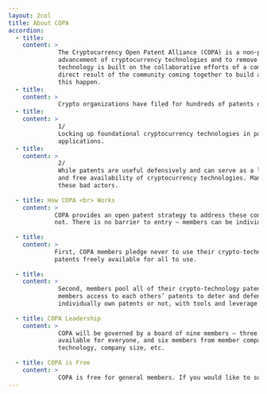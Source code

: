 ```yaml
---
layout: 2col
title: About COPA
accordion:
  - title:
    content: >   
              The Cryptocurrency Open Patent Alliance (COPA) is a non-profit community of like-minded people and companies formed to encourage the adoption and
              advancement of cryptocurrency technologies and to remove patents as a barrier to growth and innovation. COPA acknowledges that cryptocurrency 
              technology is built on the collaborative efforts of a community made up of developers, engineers, and designers. The success of cryptocurrency is a 
              direct result of the community coming together to build and develop upon existing technologies for the benefit of all, and we believe COPA will help 
              this happen.
  - title: 
    content: > 
              Crypto organizations have filed for hundreds of patents on cryptocurrency technology and continue to do so in large numbers, causing some concerns:
  - title:
    content: > 
              1/
              Locking up foundational cryptocurrency technologies in patents stifles innovation and the adoption of these technologies in new and improved
              applications.
  - title:
    content: > 
              2/
              While patents are useful defensively and can serve as a lawsuit deterrent, misguided and offensive use of patents by bad actors threatens the growth
              and free availability of cryptocurrency technologies. Many crypto companies do not own patents and are unable to adequately deter or defend against 
              these bad actors.
              
  - title: How COPA <br> Works
    content: > 
             COPA provides an open patent strategy to address these concerns. Anyone can join and benefit from COPA, regardless of whether they have patents or 
             not. There is no barrier to entry – members can be individuals, start-ups, small companies, or large corporations. This is how COPA works:
             
  - title:
    content: > 
             First, COPA members pledge never to use their crypto-technology patents against anyone, except for defensive reasons, effectively making their 
             patents freely available for all to use.   
             
  - title:
    content: > 
              Second, members pool all of their crypto-technology patents together to form a shared patent library. This collective shield of patents provides 
              members access to each others’ patents to deter and defend against patent aggressors, thereby empowering every member, regardless of whether they 
              individually own patents or not, with tools and leverage to defend themselves against patent aggressors.
              
  - title: COPA Leadership
    content: > 
              COPA will be governed by a board of nine members – three members from the crypto and open source community who work towards making crypto better and 
              available for everyone, and six members from member companies. We will appoint board members based on interest level and diversification in terms of 
              technology, company size, etc.
              
  - title: COPA is Free
    content: > 
              COPA is free for general members. If you would like to support COPA's operating costs and get promotional consideration, please consider an optional platinum membership at $20,000 annually. You can learn more by emailing membership @ opencrypto org.
---
```

